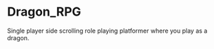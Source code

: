 Dragon_RPG
==========

Single player side scrolling role playing platformer where you play as a dragon.
